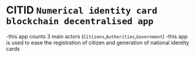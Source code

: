 # CITID `Numerical identity card blockchain decentralised app`

-this app counts 3 main actors (`Citizens`,`Authorities`,`Government`)
-this app is used to ease the registration of citizen and generation of national identity cards
